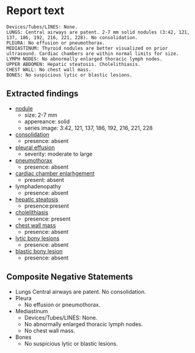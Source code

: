 # Report text

```text
Devices/Tubes/LINES: None.
LUNGS: Central airways are patent. 2-7 mm solid nodules (3:42, 121, 137, 186, 192, 216, 221, 228). No consolidation.
PLEURA: No effusion or pneumothorax.
MEDIASTINUM: Thyroid nodules are better visualized on prior ultrasound. Cardiac chambers are within normal limits for size.
LYMPH NODES: No abnormally enlarged thoracic lymph nodes.
UPPER ABDOMEN: Hepatic steatosis. Cholelithiasis.
CHEST WALL: No chest wall mass.
BONES: No suspicious lytic or blastic lesions.
```

## Extracted findings

- [nodule](../../definitions/hood/pulmonary-nodule.json)
  - size: 2-7 mm
  - appereance: solid
  - series image: 3:42, 121, 137, 186, 192, 216, 221, 228
- [consolidation](../../definitions/smartreporting/consolidation.txt)
  - presence: absent
- [pleural effusion](../../definitions/hood/pleural-effusion.json)  
  - severity: moderate to large
- [pneumothorax](../../definitions/hood/pneumothorax.md)
  - presence: absent
- [cardiac chamber enlarhgement](../../definitions/upmedic/Cardiomegaly.cde.md)
  - present: absent
- lymphadenopathy
  - presence: absent
- [hepatic steatosis](../../definitions/hood/hepatic-steatosis.json)
  - presence:present
- [cholelithiasis](../../definitions/hood/cholelithiasis.json)
  - presence: present
- [chest wall mass](../../definitions/nuance/chest_wall_mass.json)
  - presence: absent
- [lytic bony lesions](../../definitions/hood/lytic-lesion.md)
  - presence: absent
- [blastic bony lesion](../../definitions/hood/sclerotic-lesion.md)
  - presence: absent

## Composite Negative Statements

- Lungs
Central airways are patent. No consolidation.
- Pleura
  - No effusion or pneumothorax.
- Mediastinum
  - Devices/Tubes/LINES: None.
  - No abnormally enlarged thoracic lymph nodes.
  - No chest wall mass.
- Bones
  - No suspicious lytic or blastic lesions.
